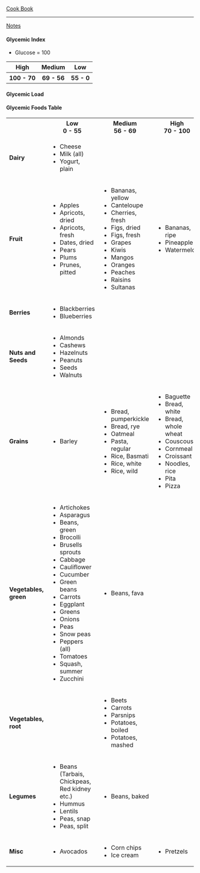 [Cook Book](https://github.com/vmsmith/CookBook/blob/master/README.md)  

-----  

[Notes](https://github.com/vmsmith/CookBook/blob/master/notes.md)   

#### Glycemic Index   

* Glucose = 100  
<table>
  <tr><th>High</th><th>Medium</th><th>Low</th></tr>
   <tr><th>100 - 70</th><th>69 - 56</th><th>55 - 0</th></tr>
</table>


#### Glycemic Load

#### Glycemic Foods Table   

<table>
  <tr><th></th><th>Low<br>0 - 55</th><th>Medium<br>56 - 69</th><th>High<br>70 - 100</th></tr>
  
  <tr>
    <td><b>Dairy</td>
    <td><ul><li>Cheese<li>Milk (all)<li>Yogurt, plain</td>
    <td></td>
    <td></td>
  </tr>
  
  <tr><td><b>Fruit</td>
    <td><ul><li>Apples<li>Apricots, dried<li>Apricots, fresh<li>Dates, dried<li>Pears<li>Plums<li>Prunes, pitted</td>
    <td><ul><li>Bananas, yellow<li>Canteloupe<li>Cherries, fresh<li>Figs, dried<li>Figs, fresh<li>Grapes<li>Kiwis<li>Mangos<li>Oranges<li>Peaches<li>Raisins<li>Sultanas</td>
    <td><ul><li>Bananas, ripe<li>Pineapple<li>Watermelon</td>
    </tr>
  
  <tr><td><b>Berries</td>
    <td><ul><li>Blackberries<li>Blueberries</td>
    <td></td>
    <td></td>
  </tr>
  
  <tr><td><b>Nuts and Seeds</td>
    <td><ul><li>Almonds<li>Cashews<li>Hazelnuts<li>Peanuts<li>Seeds<li>Walnuts</td>
    <td></td>
    <td></td>
  </tr>
  
  <tr><td><b>Grains</td>
    <td><ul><li>Barley</td>
    <td><ul><li>Bread, pumperkickle<li>Bread, rye<li>Oatmeal<li>Pasta, regular<li>Rice, Basmati<li>Rice, white<li>Rice, wild</td>
    <td><ul><li>Baguette<li>Bread, white<li>Bread, whole wheat<li>Couscous<li>Cornmeal<li>Croissant<li>Noodles, rice<li>Pita<li>Pizza</td>
  </tr>
  
  <tr><td><b>Vegetables, green</td>
    <td><ul><li>Artichokes<li>Asparagus<li>Beans, green<li>Brocolli<li>Brusells sprouts<li>Cabbage<li>Cauliflower<li>Cucumber<li>Green beans<li>Carrots<li>Eggplant<li>Greens<li>Onions<li>Peas<li>Snow peas<li>Peppers (all)<li>Tomatoes<li>Squash, summer<li>Zucchini</td>
    <td><ul><li>Beans, fava</td>
    <td><ul></td>
    <td></td></tr>
  
  <tr><td><b>Vegetables, root</td>
    <td></td>
    <td><ul><li>Beets<li>Carrots<li>Parsnips<li>Potatoes, boiled<li>Potatoes, mashed</td>
    <td></td>
  </tr>
  
  <tr><td><b>Legumes</td>
    <td><ul><li>Beans (Tarbais, Chickpeas, Red kidney etc.)<li>Hummus<li>Lentils<li>Peas, snap<li>Peas, split</td>
    <td><ul><li>Beans, baked</td>
    <td></td>
  </tr>
  
  <tr><td><b>Misc</td><td><ul><li>Avocados</td><td><ul><li>Corn chips<li>Ice cream</td><td><ul><li>Pretzels</td></tr>
</table>
